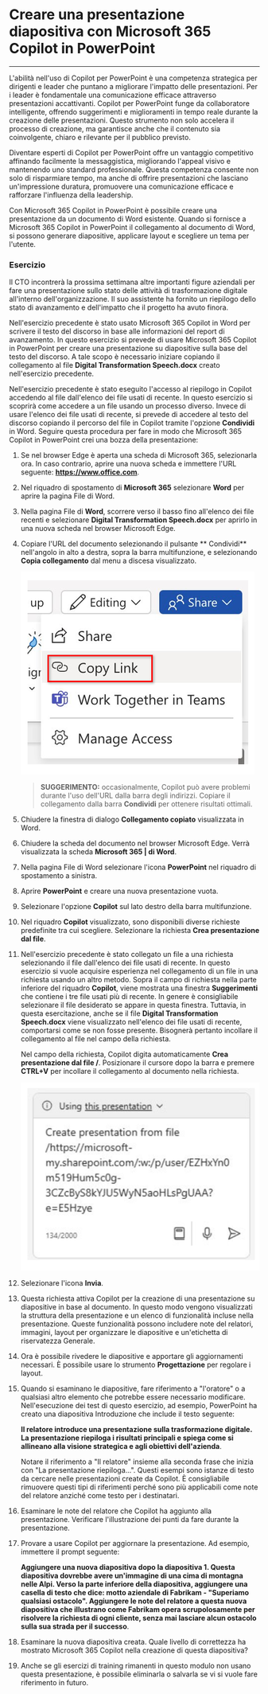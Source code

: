 
# Creare una presentazione diapositiva con Microsoft 365 Copilot in PowerPoint
---
L'abilità nell'uso di Copilot per PowerPoint è una competenza strategica per dirigenti e leader che puntano a migliorare l'impatto delle presentazioni. Per i leader è fondamentale una comunicazione efficace attraverso presentazioni accattivanti. Copilot per PowerPoint funge da collaboratore intelligente, offrendo suggerimenti e miglioramenti in tempo reale durante la creazione delle presentazioni. Questo strumento non solo accelera il processo di creazione, ma garantisce anche che il contenuto sia coinvolgente, chiaro e rilevante per il pubblico previsto.

Diventare esperti di Copilot per PowerPoint offre un vantaggio competitivo affinando facilmente la messaggistica, migliorando l'appeal visivo e mantenendo uno standard professionale. Questa competenza consente non solo di risparmiare tempo, ma anche di offrire presentazioni che lasciano un'impressione duratura, promuovere una comunicazione efficace e rafforzare l'influenza della leadership.

Con Microsoft 365 Copilot in PowerPoint è possibile creare una presentazione da un documento di Word esistente. Quando si fornisce a Microsoft 365 Copilot in PowerPoint il collegamento al documento di Word, si possono generare diapositive, applicare layout e scegliere un tema per l'utente.

### Esercizio

Il CTO incontrerà la prossima settimana altre importanti figure aziendali per fare una presentazione sullo stato delle attività di trasformazione digitale all'interno dell'organizzazione. Il suo assistente ha fornito un riepilogo dello stato di avanzamento e dell'impatto che il progetto ha avuto finora.

Nell'esercizio precedente è stato usato Microsoft 365 Copilot in Word per scrivere il testo del discorso in base alle informazioni del report di avanzamento. In questo esercizio si prevede di usare Microsoft 365 Copilot in PowerPoint per creare una presentazione su diapositive sulla base del testo del discorso. A tale scopo è necessario iniziare copiando il collegamento al file **Digital Transformation Speech.docx** creato nell'esercizio precedente.

Nell'esercizio precedente è stato eseguito l'accesso al riepilogo in Copilot accedendo al file dall'elenco dei file usati di recente. In questo esercizio si scoprirà come accedere a un file usando un processo diverso. Invece di usare l'elenco dei file usati di recente, si prevede di accedere al testo del discorso copiando il percorso del file in Copilot tramite l'opzione **Condividi** in Word. Seguire questa procedura per fare in modo che Microsoft 365 Copilot in PowerPoint crei una bozza della presentazione:

1.  Se nel browser Edge è aperta una scheda di Microsoft 365, selezionarla ora. In caso contrario, aprire una nuova scheda e immettere l'URL seguente: **https://www.office.com**.

2.  Nel riquadro di spostamento di **Microsoft 365** selezionare **Word** per aprire la pagina File di Word.

3.  Nella pagina File di **Word**, scorrere verso il basso fino all'elenco dei file recenti e selezionare **Digital Transformation Speech.docx** per aprirlo in una nuova scheda nel browser Microsoft Edge.

4.  Copiare l'URL del documento selezionando il pulsante ** Condividi** nell'angolo in alto a destra, sopra la barra multifunzione, e selezionando **Copia collegamento** dal menu a discesa visualizzato.
    
    ![Screenshot che mostra il menu Condividi e l'opzione Copia collegamento evidenziati.](../media/share-menu-with-copy-link-9fd1c60a.png)
    
    
     > **SUGGERIMENTO:** occasionalmente, Copilot può avere problemi durante l'uso dell'URL dalla barra degli indirizzi. Copiare il collegamento dalla barra **Condividi** per ottenere risultati ottimali.

5.  Chiudere la finestra di dialogo **Collegamento copiato** visualizzata in Word.

6.  Chiudere la scheda del documento nel browser Microsoft Edge. Verrà visualizzata la scheda **Microsoft 365 \| di Word**.

7.  Nella pagina File di Word selezionare l'icona **PowerPoint** nel riquadro di spostamento a sinistra.

8.  Aprire **PowerPoint** e creare una nuova presentazione vuota.

9.  Selezionare l'opzione **Copilot** sul lato destro della barra multifunzione.

10. Nel riquadro **Copilot** visualizzato, sono disponibili diverse richieste predefinite tra cui scegliere. Selezionare la richiesta **Crea presentazione dal file**.

11. Nell'esercizio precedente è stato collegato un file a una richiesta selezionando il file dall'elenco dei file usati di recente. In questo esercizio si vuole acquisire esperienza nel collegamento di un file in una richiesta usando un altro metodo. Sopra il campo di richiesta nella parte inferiore del riquadro **Copilot**, viene mostrata una finestra **Suggerimenti** che contiene i tre file usati più di recente. In genere è consigliabile selezionare il file desiderato se appare in questa finestra. Tuttavia, in questa esercitazione, anche se il file **Digital Transformation Speech.docx** viene visualizzato nell'elenco dei file usati di recente, comportarsi come se non fosse presente. Bisognerà pertanto incollare il collegamento al file nel campo della richiesta.
    
    Nel campo della richiesta, Copilot digita automaticamente **Crea presentazione dal file /**. Posizionare il cursore dopo la barra e premere **CTRL+V** per incollare il collegamento al documento nella richiesta.
    
    ![Screenshot che mostra il campo della richiesta di Microsoft 365 Copilot in PowerPoint con la richiesta Crea presentazione dal file e il collegamento al file.](../media/copilot-ppt-prompt-with-file-link-690f74ed.png)
    
12. Selezionare l'icona **Invia**.

13. Questa richiesta attiva Copilot per la creazione di una presentazione su diapositive in base al documento. In questo modo vengono visualizzati la struttura della presentazione e un elenco di funzionalità incluse nella presentazione. Queste funzionalità possono includere note del relatori, immagini, layout per organizzare le diapositive e un'etichetta di riservatezza Generale.

14. Ora è possibile rivedere le diapositive e apportare gli aggiornamenti necessari. È possibile usare lo strumento **Progettazione** per regolare i layout.

15. Quando si esaminano le diapositive, fare riferimento a "l'oratore" o a qualsiasi altro elemento che potrebbe essere necessario modificare. Nell'esecuzione dei test di questo esercizio, ad esempio, PowerPoint ha creato una diapositiva Introduzione che include il testo seguente:
    
    **Il relatore introduce una presentazione sulla trasformazione digitale. La presentazione riepiloga i risultati principali e spiega come si allineano alla visione strategica e agli obiettivi dell'azienda**.
    
    Notare il riferimento a "Il relatore" insieme alla seconda frase che inizia con "La presentazione riepiloga...". Questi esempi sono istanze di testo da cercare nelle presentazioni create da Copilot. È consigliabile rimuovere questi tipi di riferimenti perché sono più applicabili come note del relatore anziché come testo per i destinatari.

16. Esaminare le note del relatore che Copilot ha aggiunto alla presentazione. Verificare l'illustrazione dei punti da fare durante la presentazione.

17. Provare a usare Copilot per aggiornare la presentazione. Ad esempio, immettere il prompt seguente:
    
    **Aggiungere una nuova diapositiva dopo la diapositiva 1. Questa diapositiva dovrebbe avere un'immagine di una cima di montagna nelle Alpi. Verso la parte inferiore della diapositiva, aggiungere una casella di testo che dice: motto aziendale di Fabrikam - "Superiamo qualsiasi ostacolo". Aggiungere le note del relatore a questa nuova diapositiva che illustrano come Fabrikam opera scrupolosamente per risolvere la richiesta di ogni cliente, senza mai lasciare alcun ostacolo sulla sua strada per il successo**.

18. Esaminare la nuova diapositiva creata. Quale livello di correttezza ha mostrato Microsoft 365 Copilot nella creazione di questa diapositiva?

19. Anche se gli esercizi di training rimanenti in questo modulo non usano questa presentazione, è possibile eliminarla o salvarla se vi si vuole fare riferimento in futuro.
